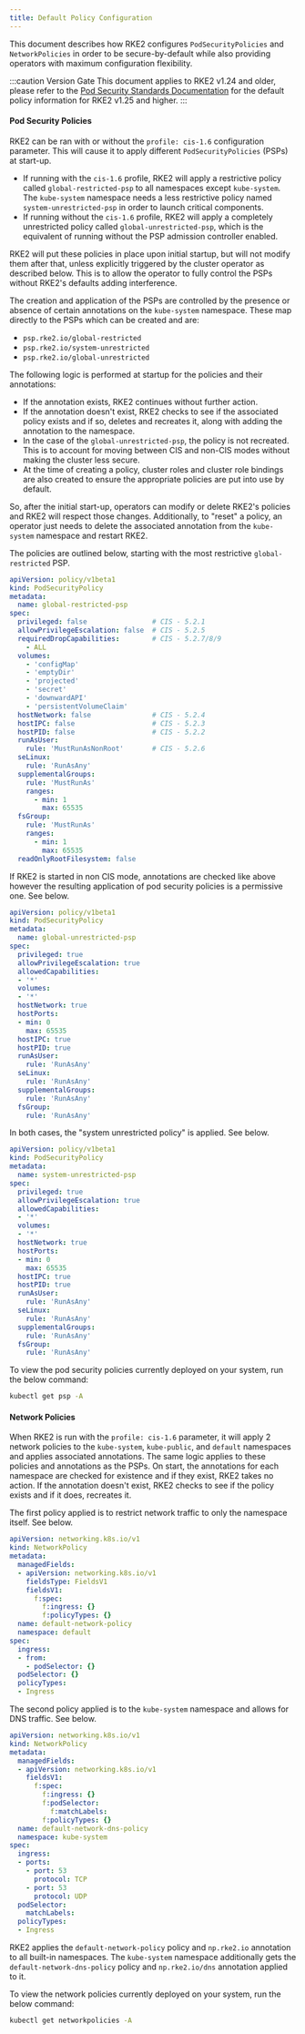 ```yaml
---
title: Default Policy Configuration
---
```


This document describes how RKE2 configures `PodSecurityPolicies` and `NetworkPolicies` in order to be secure-by-default while also providing operators with maximum configuration flexibility.

:::caution Version Gate
This document applies to RKE2 v1.24 and older, please refer to the [Pod Security Standards Documentation](./pod_security_standards.md) for the default policy information for RKE2 v1.25 and higher.
:::

#### Pod Security Policies

RKE2 can be ran with or without the `profile: cis-1.6` configuration parameter. This will cause it to apply different `PodSecurityPolicies` (PSPs) at start-up.

* If running with the `cis-1.6` profile, RKE2 will apply a restrictive policy called `global-restricted-psp` to all namespaces except `kube-system`. The `kube-system` namespace needs a less restrictive policy named `system-unrestricted-psp` in order to launch critical components.
* If running without the `cis-1.6` profile, RKE2 will apply a completely unrestricted policy called `global-unrestricted-psp`, which is the equivalent of running without the PSP admission controller enabled.

RKE2 will put these policies in place upon initial startup, but will not modify them after that, unless explicitly triggered by the cluster operator as described below. This is to allow the operator to fully control the PSPs without RKE2's defaults adding interference.

The creation and application of the PSPs are controlled by the presence or absence of certain annotations on the `kube-system` namespace. These map directly to the PSPs which can be created and are:

 * `psp.rke2.io/global-restricted`
 * `psp.rke2.io/system-unrestricted`
 * `psp.rke2.io/global-unrestricted`

The following logic is performed at startup for the policies and their annotations:

* If the annotation exists, RKE2 continues without further action.
* If the annotation doesn't exist, RKE2 checks to see if the associated policy exists and if so, deletes and recreates it, along with adding the annotation to the namespace.
* In the case of the `global-unrestricted-psp`, the policy is not recreated. This is to account for moving between CIS and non-CIS modes without making the cluster less secure.
* At the time of creating a policy, cluster roles and cluster role bindings are also created to ensure the appropriate policies are put into use by default.

So, after the initial start-up, operators can modify or delete RKE2's policies and RKE2 will respect those changes. Additionally, to "reset" a policy, an operator just needs to delete the associated annotation from the `kube-system` namespace and restart RKE2.

The policies are outlined below, starting with the most restrictive `global-restricted` PSP.

```yaml
apiVersion: policy/v1beta1
kind: PodSecurityPolicy
metadata:
  name: global-restricted-psp
spec:
  privileged: false                # CIS - 5.2.1
  allowPrivilegeEscalation: false  # CIS - 5.2.5
  requiredDropCapabilities:        # CIS - 5.2.7/8/9
    - ALL
  volumes:
    - 'configMap'
    - 'emptyDir'
    - 'projected'
    - 'secret'
    - 'downwardAPI'
    - 'persistentVolumeClaim'
  hostNetwork: false               # CIS - 5.2.4
  hostIPC: false                   # CIS - 5.2.3
  hostPID: false                   # CIS - 5.2.2
  runAsUser:
    rule: 'MustRunAsNonRoot'       # CIS - 5.2.6
  seLinux:
    rule: 'RunAsAny'
  supplementalGroups:
    rule: 'MustRunAs'
    ranges:
      - min: 1
        max: 65535
  fsGroup:
    rule: 'MustRunAs'
    ranges:
      - min: 1
        max: 65535
  readOnlyRootFilesystem: false
```

If RKE2 is started in non CIS mode, annotations are checked like above however the resulting application of pod security policies is a permissive one. See below.

```yaml
apiVersion: policy/v1beta1
kind: PodSecurityPolicy
metadata:
  name: global-unrestricted-psp
spec:
  privileged: true
  allowPrivilegeEscalation: true
  allowedCapabilities:
  - '*'
  volumes:
  - '*'
  hostNetwork: true
  hostPorts:
  - min: 0
    max: 65535
  hostIPC: true
  hostPID: true
  runAsUser:
    rule: 'RunAsAny'
  seLinux:
    rule: 'RunAsAny'
  supplementalGroups:
    rule: 'RunAsAny'
  fsGroup:
    rule: 'RunAsAny'
```

In both cases, the "system unrestricted policy" is applied. See below.

```yaml
apiVersion: policy/v1beta1
kind: PodSecurityPolicy
metadata:
  name: system-unrestricted-psp
spec:
  privileged: true
  allowPrivilegeEscalation: true
  allowedCapabilities:
  - '*'
  volumes:
  - '*'
  hostNetwork: true
  hostPorts:
  - min: 0
    max: 65535
  hostIPC: true
  hostPID: true
  runAsUser:
    rule: 'RunAsAny'
  seLinux:
    rule: 'RunAsAny'
  supplementalGroups:
    rule: 'RunAsAny'
  fsGroup:
    rule: 'RunAsAny'
```

To view the pod security policies currently deployed on your system, run the below command:

```bash
kubectl get psp -A
```

#### Network Policies

When RKE2 is run with the `profile: cis-1.6` parameter, it will apply 2 network policies to the `kube-system`, `kube-public`, and `default` namespaces and applies associated annotations. The same logic applies to these policies and annotations as the PSPs. On start, the annotations for each namespace are checked for existence and if they exist, RKE2 takes no action. If the annotation doesn't exist, RKE2 checks to see if the policy exists and if it does, recreates it.

The first policy applied is to restrict network traffic to only the namespace itself. See below.

```yaml
apiVersion: networking.k8s.io/v1
kind: NetworkPolicy
metadata:
  managedFields:
  - apiVersion: networking.k8s.io/v1
    fieldsType: FieldsV1
    fieldsV1:
      f:spec:
        f:ingress: {}
        f:policyTypes: {}
  name: default-network-policy
  namespace: default
spec:
  ingress:
  - from:
    - podSelector: {}
  podSelector: {}
  policyTypes:
  - Ingress
```

The second policy applied is to the `kube-system` namespace and allows for DNS traffic. See below.

```yaml
apiVersion: networking.k8s.io/v1
kind: NetworkPolicy
metadata:
  managedFields:
  - apiVersion: networking.k8s.io/v1
    fieldsV1:
      f:spec:
        f:ingress: {}
        f:podSelector:
          f:matchLabels:
        f:policyTypes: {}
  name: default-network-dns-policy
  namespace: kube-system
spec:
  ingress:
  - ports:
    - port: 53
      protocol: TCP
    - port: 53
      protocol: UDP
  podSelector:
    matchLabels:
  policyTypes:
  - Ingress
```

RKE2 applies the `default-network-policy` policy and `np.rke2.io` annotation to all built-in namespaces. The `kube-system` namespace additionally gets the `default-network-dns-policy` policy and `np.rke2.io/dns` annotation applied to it.

To view the network policies currently deployed on your system, run the below command:

```bash
kubectl get networkpolicies -A
```
